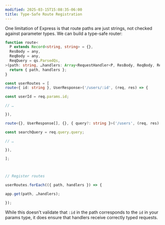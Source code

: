 ```yaml
---
modified: 2025-03-15T15:08:35-06:00
title: Type-Safe Route Registration
---
```


One limitation of Express is that route paths are just strings, not checked against parameter types. We can build a type-safe router:

```ts
function route<
  P extends Record<string, string> = {},
  ResBody = any,
  ReqBody = any,
  ReqQuery = qs.ParsedQs,
>(path: string, …handlers: Array<RequestHandler<P, ResBody, ReqBody, ReqQuery>>) {
  return { path, handlers };
}

const userRoutes = [
route<{ id: string }, UserResponse>('/users/:id', (req, res) => {

const userId = req.params.id;

// …

}),

route<{}, UserResponse[], {}, { query?: string }>('/users', (req, res) => {

const searchQuery = req.query.query;

// …

}),

];



// Register routes

userRoutes.forEach(({ path, handlers }) => {

app.get(path, …handlers);

});

```

While this doesn't validate that `:id` in the path corresponds to the `id` in your params type, it does ensure that handlers receive correctly typed requests.
